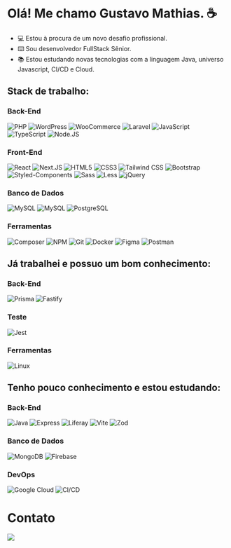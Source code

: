 # Olá! Me chamo Gustavo Mathias. ☕

- 💻 Estou à procura de um novo desafio profissional.
- ⌨️ Sou desenvolvedor FullStack Sênior.
- 📚 Estou estudando novas tecnologias com a linguagem Java, universo Javascript, CI/CD e Cloud.

## Stack de trabalho:
### Back-End
![PHP](https://img.shields.io/badge/PHP-7A86B8?style=plastic&logo=PHP&logoColor=FFF&labelColor=gray)
![WordPress](https://img.shields.io/badge/WordPress-21759B?style=plastic&logo=wordpress&logoColor=FFF&labelColor=gray)
![WooCommerce](https://img.shields.io/badge/WooCommerce-96588A?style=plastic&logo=woo&logoColor=FFF&labelColor=gray)
![Laravel](https://img.shields.io/badge/Laravel-FF2D20?style=plastic&logo=laravel&logoColor=FFF&labelColor=gray)
![JavaScript](https://img.shields.io/badge/JavaScript-F7DF1E?style=plastic&logo=javascript&logoColor=FFF&labelColor=gray)
![TypeScript](https://img.shields.io/badge/TypeScript-3178C6?style=plastic&logo=typescript&logoColor=FFF&labelColor=gray)
![Node.JS](https://img.shields.io/badge/Node.JS-5FA04E?style=plastic&logo=nodedotjs&logoColor=FFF&labelColor=gray)

### Front-End     
![React](https://img.shields.io/badge/React-61DAFB?style=plastic&logo=react&logoColor=FFF&labelColor=gray)
![Next.JS](https://img.shields.io/badge/Next.JS-000000?style=plastic&logo=nextdotjs&logoColor=FFF&labelColor=gray)
![HTML5](https://img.shields.io/badge/HTML5-E34F26?style=plastic&logo=html5&logoColor=FFF&labelColor=gray)
![CSS3](https://img.shields.io/badge/CSS3-1572B6?style=plastic&logo=css3&logoColor=FFF&labelColor=gray)
![Tailwind CSS](https://img.shields.io/badge/Tailwind_CSS-06B6D4?style=plastic&logo=tailwindcss&logoColor=FFF&labelColor=gray)
![Bootstrap](https://img.shields.io/badge/Bootstrap-7952B3?style=plastic&logo=bootstrap&logoColor=FFF&labelColor=gray)
![Styled-Components](https://img.shields.io/badge/Styled--Components-DB7093?style=plastic&logo=styledcomponents&logoColor=FFF&labelColor=gray)
![Sass](https://img.shields.io/badge/Sass-CC6699?style=plastic&logo=sass&logoColor=FFF&labelColor=gray)
![Less](https://img.shields.io/badge/Less-1D365D?style=plastic&logo=less&logoColor=FFF&labelColor=gray)
![jQuery](https://img.shields.io/badge/jQuery-0769AD?style=plastic&logo=jquery&logoColor=FFF&labelColor=gray)

### Banco de Dados
![MySQL](https://img.shields.io/badge/MySQL-4479A1?style=plastic&logo=mysql&logoColor=FFF&labelColor=gray)
![MySQL](https://img.shields.io/badge/MariaDB-003545?style=plastic&logo=mariadb&logoColor=FFF&labelColor=gray)
![PostgreSQL](https://img.shields.io/badge/PostgreSQL-4169E1?style=plastic&logo=postgresql&logoColor=FFF&labelColor=gray)

### Ferramentas
![Composer](https://img.shields.io/badge/Composer-885630?style=plastic&logo=composer&logoColor=FFF&labelColor=gray)
![NPM](https://img.shields.io/badge/NPM-CB3837?style=plastic&logo=npm&logoColor=FFF&labelColor=gray)
![Git](https://img.shields.io/badge/Git-F05032?style=plastic&logo=git&logoColor=FFF&labelColor=gray)
![Docker](https://img.shields.io/badge/Docker-2496ED?style=plastic&logo=docker&logoColor=FFF&labelColor=gray)
![Figma](https://img.shields.io/badge/Figma-F24E1E?style=plastic&logo=figma&logoColor=FFF&labelColor=gray)
![Postman](https://img.shields.io/badge/Postman-FF6C37?style=plastic&logo=postman&logoColor=FFF&labelColor=gray)


## Já trabalhei e possuo um bom conhecimento:
### Back-End
![Prisma](https://img.shields.io/badge/Prisma-2D3748?style=plastic&logo=prisma&logoColor=FFF&labelColor=gray)
![Fastify](https://img.shields.io/badge/Fastify-000000?style=plastic&logo=fastify&logoColor=FFF&labelColor=gray)

### Teste
![Jest](https://img.shields.io/badge/Jest-C21325?style=plastic&logo=jest&logoColor=FFF&labelColor=gray)

### Ferramentas
![Linux](https://img.shields.io/badge/Linux-FCC624?style=plastic&logo=linux&logoColor=FFF&labelColor=gray)


## Tenho pouco conhecimento e estou estudando:
### Back-End
![Java](https://img.shields.io/badge/Java-F80000?style=plastic&logo=oracle&logoColor=FFF&labelColor=gray)
![Express](https://img.shields.io/badge/Express-000000?style=plastic&logo=express&logoColor=FFF&labelColor=gray)
![Liferay](https://img.shields.io/badge/DXP\/Portal-Liferay-4285F4?style=plastic&logoColor=FFF&labelColor=gray)
![Vite](https://img.shields.io/badge/Vite-646CFF?style=plastic&logo=vite&logoColor=FFF&labelColor=gray)
![Zod](https://img.shields.io/badge/Zod-3E67B1?style=plastic&logo=zod&logoColor=FFF&labelColor=gray)

### Banco de Dados
![MongoDB](https://img.shields.io/badge/MongoDB-47A248?style=plastic&logo=mongodb&logoColor=FFF&labelColor=gray)
![Firebase](https://img.shields.io/badge/Firebase-DD2C00?style=plastic&logo=firebase&logoColor=FFF&labelColor=gray)

### DevOps
![Google Cloud](https://img.shields.io/badge/Google_Cloud-4285F4?style=plastic&logo=googlecloud&logoColor=FFF&labelColor=gray)
![CI/CD](https://img.shields.io/badge/CI/CD-3B00B9?style=plastic&logo=internetcomputer&logoColor=FFF&labelColor=gray)


# Contato
<a href="https://www.linkedin.com/in/gustavomathias/" target="_blank"><img src="https://img.shields.io/badge/-LinkedIn-%230077B5?style=for-the-badge&logo=linkedin&logoColor=white" target="_blank"></a> 

